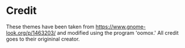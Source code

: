 # Credit

These themes have been taken from https://www.gnome-look.org/p/1463203/ and modified using the program 'oomox.' All credit goes to their origininal creator.

